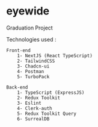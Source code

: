 # eyewide
Graduation Project

Technologies used :

    Front-end 
        1- NextJS (React TypeScript)
        2- TailwindCSS
        3- Chadcn-ui
        4- Postman
        5- TurboPack
        
    Back-end
        1- TypeScript (ExpressJS)
        2- Redux Toolkit
        3- Eslint
        4- Clerk-auth
        5- Redux Toolkit Query
        6- SurrealDB
